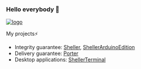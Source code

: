 ### Hello everybody 👋

<a href="https://github.com/VNovytskyi/Sheller">![logo](https://user-images.githubusercontent.com/48761198/131649598-e4da34df-55bb-4775-905b-95e269a1bb86.png)</a>


My projects⚡<br>
* Integrity guarantee: [Sheller](https://github.com/VNovytskyi/Sheller), [ShellerArduinoEdition](https://github.com/VNovytskyi/ShellerArduinoEdition)<br>
* Delivery guarantee: [Porter](https://github.com/VNovytskyi/Porter)<br>
* Desktop applications: [ShellerTerminal](https://github.com/VNovytskyi/ShellerTerminal)<br>
<!--
**VNovytskyi/VNovytskyi** is a ✨ _special_ ✨ repository because its `README.md` (this file) appears on your GitHub profile.

Here are some ideas to get you started:

- 🔭 I’m currently working on ...
- 🌱 I’m currently learning ...
- 👯 I’m looking to collaborate on ...
- 🤔 I’m looking for help with ...
- 💬 Ask me about ...
- 📫 How to reach me: ...
- 😄 Pronouns: ...
- ⚡ Fun fact: ...
-->
